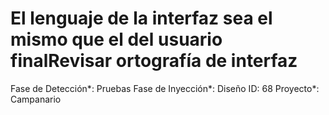 # El lenguaje de la interfaz sea el mismo que el del usuario finalRevisar ortografía de interfaz

Fase de Detección*: Pruebas
Fase de Inyección*: Diseño
ID: 68
Proyecto*: Campanario